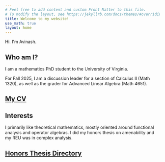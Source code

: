 ```yaml
---
# Feel free to add content and custom Front Matter to this file.
# To modify the layout, see https://jekyllrb.com/docs/themes/#overriding-theme-defaults
title: Welcome to my website!
use_math: true
layout: home
---
```

Hi. I'm Avinash.

## Who am I?
I am a mathematics PhD student to the University of Virginia.

For Fall 2025, I am a discussion leader for a section of Calculus II (Math 1320), as well as the grader for Advanced Linear Algebra (Math 4651).

## [My CV](https://ai-bearing.github.io/CV/cv_2.pdf)

## Interests
I primarily like theoretical mathematics, mostly oriented around functional analysis and operator algebras. I did my honors thesis on amenability and my REU was in complex analysis.

## [Honors Thesis Directory](honorsthesis.md)
